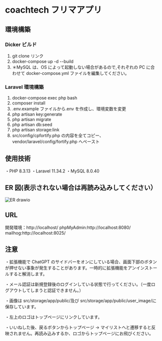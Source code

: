 # coachtech フリマアプリ

## 環境構築

### Dicker ビルド

1. git clone リンク
2. docker-compose up -d --build
3. ＊MySQL は、OS によって起動しない場合があるので,それぞれの PC に合わせて docker-compose.yml ファイルを編集してください。

### Laravel 環境構築

1. docker-compose exec php bash
2. composer install
3. .env.example ファイルから.env を作成し、環境変数を変更
4. php artisan key:generate
5. php artisan migrate
6. php artisan db:seed
7. php artisan storage:link
8. src/config/cpfortify.php の内容を全てコピー、vendor/laravel/config/fortify.php へペースト

## 使用技術

・PHP 8.3.13
・Laravel 11.34.2
・MySQL 8.0.40

## ER 図(表示されない場合は再読み込みしてください）

![ER drawio](https://github.com/user-attachments/assets/6e766371-da2c-4eac-8e34-ae9c914d20ee)

## URL

開発環境：http://localhost/
phpMyAdmin:http://localhost:8080/
mailhog:http://localhost:8025/

## 注意

・拡張機能で ChatGPT のサイドバーをオンにしている場合、画面下部のボタンが押せない事象が発生することがあります。一時的に拡張機能をアンインストールすると解消します。

・メール認証は新規登録後のログインしている状態で行ってください。（一度ログアウトしてしまうと認証できません。）

・画像は src/storage/app/public/及び src/storage/app/public/user_image/に保存しています。

・左上のロゴはトップページにリンクしています。

・いいねした後、戻るボタンからトップページ → マイリストへと遷移すると反映されません。再読み込みするか、ロゴからトップページにお飛びください。
